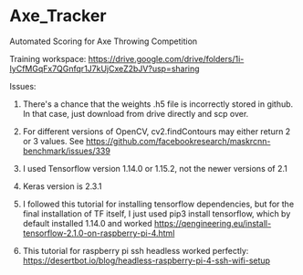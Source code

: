 # Axe_Tracker
Automated Scoring for Axe Throwing Competition

Training workspace: https://drive.google.com/drive/folders/1i-IyCfMGqFx7QGnfqr1J7kUjCxeZ2bJV?usp=sharing

Issues:

1. There's a chance that the weights .h5 file is incorrectly stored in github.
   In that case, just download from drive directly and scp over.

2. For different versions of OpenCV, cv2.findContours may either return 2 or 3
   values. See https://github.com/facebookresearch/maskrcnn-benchmark/issues/339

3. I used Tensorflow version 1.14.0 or 1.15.2, not the newer versions of 2.1
4. Keras version is 2.3.1

5. I followed this tutorial for installing tensorflow dependencies, but for the final
   installation of TF itself, I just used pip3 install tensorflow, which by
   default installed 1.14.0 and worked
   https://qengineering.eu/install-tensorflow-2.1.0-on-raspberry-pi-4.html

6. This tutorial  for raspberry pi ssh headless worked perfectly:
   https://desertbot.io/blog/headless-raspberry-pi-4-ssh-wifi-setup
